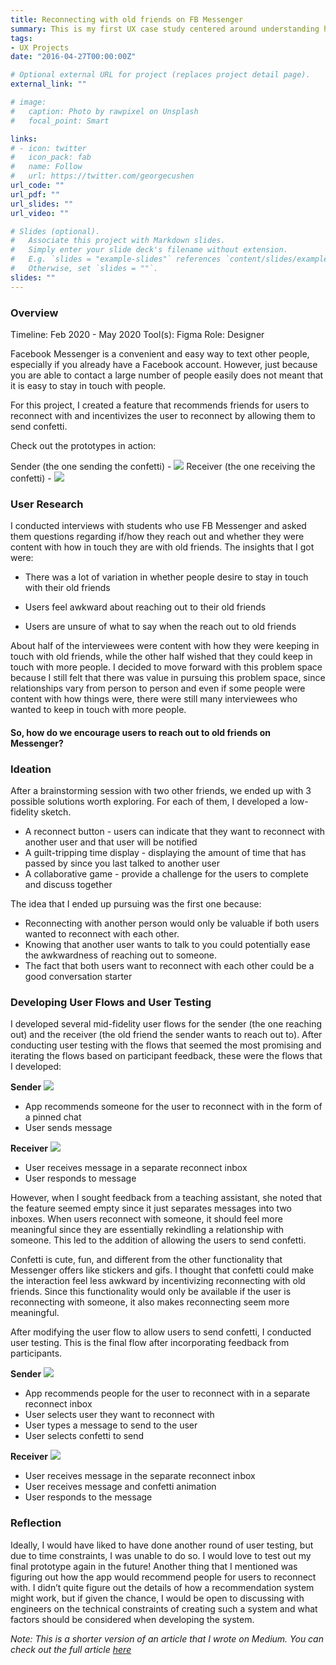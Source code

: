 ```yaml
---
title: Reconnecting with old friends on FB Messenger
summary: This is my first UX case study centered around understanding how we can help people reconnect with their old friends through Facebook Messenger. I was the sole designer for this project but received feedback and mentorship from teaching assistants and classmates along the way.
tags:
- UX Projects
date: "2016-04-27T00:00:00Z"

# Optional external URL for project (replaces project detail page).
external_link: ""

# image:
#   caption: Photo by rawpixel on Unsplash
#   focal_point: Smart

links:
# - icon: twitter
#   icon_pack: fab
#   name: Follow
#   url: https://twitter.com/georgecushen
url_code: ""
url_pdf: ""
url_slides: ""
url_video: ""

# Slides (optional).
#   Associate this project with Markdown slides.
#   Simply enter your slide deck's filename without extension.
#   E.g. `slides = "example-slides"` references `content/slides/example-slides.md`.
#   Otherwise, set `slides = ""`.
slides: ""
---
```

### Overview
Timeline: Feb 2020 - May 2020
Tool(s): Figma
Role: Designer

Facebook Messenger is a convenient and easy way to text other people, especially if you already have a Facebook account. However, just because you are able to contact a large number of people easily does not meant that it is easy to stay in touch with people.

For this project, I created a feature that recommends friends for users to reconnect with and incentivizes the user to reconnect by allowing them to send confetti.

Check out the prototypes in action:

Sender (the one sending the confetti) - ![](sender.gif)
Receiver (the one receiving the confetti) - ![](receiver.gif)

### User Research
I conducted interviews with students who use FB Messenger and asked them questions regarding if/how they reach out and whether they were content with how in touch they are with old friends. The insights that I got were:

* There was a lot of variation in whether people desire to stay in touch with their old friends

* Users feel awkward about reaching out to their old friends

* Users are unsure of what to say when the reach out to old friends

About half of the interviewees were content with how they were keeping in touch with old friends, while the other half wished that they could keep in touch with more people. I decided to move forward with this problem space because I still felt that there was value in pursuing this problem space, since relationships vary from person to person and even if some people were content with how things were, there were still many interviewees who wanted to keep in touch with more people.


#### So, how do we encourage users to reach out to old friends on Messenger?

### Ideation
After a brainstorming session with two other friends, we ended up with 3 possible solutions worth exploring. For each of them, I developed a low-fidelity sketch.

* A reconnect button - users can indicate that they want to reconnect with another user and that user will be notified
* A guilt-tripping time display - displaying the amount of time that has passed by since you last talked to another user
* A collaborative game - provide a challenge for the users to complete and discuss together

The idea that I ended up pursuing was the first one because:

* Reconnecting with another person would only be valuable if both users wanted to reconnect with each other.
* Knowing that another user wants to talk to you could potentially ease the awkwardness of reaching out to someone.
* The fact that both users want to reconnect with each other could be a good conversation starter

### Developing User Flows and User Testing
I developed several mid-fidelity user flows for the sender (the one reaching out) and the receiver (the old friend the sender wants to reach out to). After conducting user testing with the flows that seemed the most promising and iterating the flows based on participant feedback, these were the flows that I developed:


__Sender__
![](final1.jpg)

* App recommends someone for the user to reconnect with in the form of a pinned chat
* User sends message

__Receiver__
![](final2.jpg)

* User receives message in a separate reconnect inbox
* User responds to message

However, when I sought feedback from a teaching assistant, she noted that the feature seemed empty since it just separates messages into two inboxes. When users reconnect with someone, it should feel more meaningful since they are essentially rekindling a relationship with someone. This led to the addition of allowing the users to send confetti.

Confetti is cute, fun, and different from the other functionality that Messenger offers like stickers and gifs. I thought that confetti could make the interaction feel less awkward by incentivizing reconnecting with old friends. Since this functionality would only be available if the user is reconnecting with someone, it also makes reconnecting seem more meaningful.

After modifying the user flow to allow users to send confetti, I conducted user testing. This is the final flow after incorporating feedback from participants.

__Sender__
![](final.jpg)

* App recommends people for the user to reconnect with in a separate reconnect inbox
* User selects user they want to reconnect with
* User types a message to send to the user
* User selects confetti to send

__Receiver__
![](group8.jpg)

* User receives message in the separate reconnect inbox
* User receives message and confetti animation
* User responds to the message

### Reflection
Ideally, I would have liked to have done another round of user testing, but due to time constraints, I was unable to do so.  I would love to test out my final prototype again in the future! Another thing that I mentioned was figuring out how the app would recommend people for users to reconnect with. I didn’t quite figure out the details of how a recommendation system might work, but if given the chance, I would be open to discussing with engineers on the technical constraints of creating such a system and what factors should be considered when developing the system.


*Note: This is a shorter version of an article that I wrote on Medium. You can check out the full article [here](https://yiemwang.medium.com/reconnecting-people-with-their-old-friends-messenger-case-study-19985a2a3e2b)*







